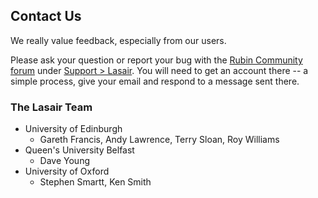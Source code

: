 ## Contact Us

We really value feedback, especially from our users. 

Please ask your question or report your bug  with the 
[Rubin Community forum](https://community.lsst.org/c/support/support-lasair/55) 
under [Support > Lasair](https://community.lsst.org/c/support/support-lasair/55).
You will need to get an account there -- a simple process, give your email and 
respond to a message sent there.

### The Lasair Team

* University of Edinburgh
    * Gareth Francis, Andy Lawrence, Terry Sloan, Roy Williams
* Queen's University Belfast
    * Dave Young
* University of Oxford
    * Stephen Smartt, Ken Smith
